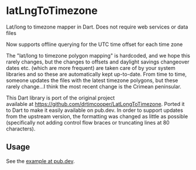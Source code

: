 # latLngToTimezone
Lat/long to timezone mapper in Dart. Does not require web services or data files

Now supports offline querying for the UTC time offset for each time zone

The "lat/long to timezone polygon mapping" is hardcoded, and we hope this rarely changes, but the changes to offsets and daylight savings changeover dates etc. (which are more frequent) are taken care of by your system libraries and so these are automatically kept up-to-date. From time to time, someone updates the files with the latest timezone polygons, but these rarely change...I think the most recent change is the Crimean peninsular.

This Dart library is port of the original project  
available at https://github.com/drtimcooper/LatLongToTimezone. Ported it to
Dart to make it easily available on pub.dev. In order to support updates from
the upstream version, the formatting was changed as little as possible
(specifically not adding control flow braces or truncating lines at 80
characters).

## Usage

See the [example at pub.dev](https://pub.dev/packages/lat_lng_to_timezone#-example-tab-).
